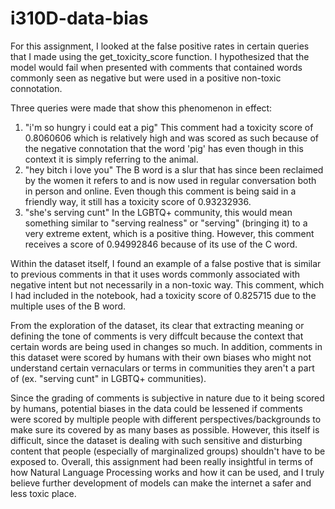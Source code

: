 # i310D-data-bias
For this assignment, I looked at the false positive rates in certain queries that I made using the get_toxicity_score function. I hypothesized that the model would fail when presented with comments that contained words commonly seen as negative but were used in a positive non-toxic connotation.

Three queries were made that show this phenomenon in effect:
1. "i'm so hungry i could eat a pig"
   This comment had a toxicity score of 0.8060606 which is relatively high and was scored as such because of the negative connotation that the word 'pig' has even though in this context it is simply referring to the animal.
3. "hey bitch i love you"
   The B word is a slur that has since been reclaimed by the women it refers to and is now used in regular conversation both in person and online. Even though this comment is being said in a friendly way, it still has a toxicity score of 0.93232936.
5. "she's serving cunt"
   In the LGBTQ+ community, this would mean something similar to "serving realness" or "serving" (bringing it) to a very extreme extent, which is a positive thing. However, this comment receives a score of 0.94992846 because of its use of the C word.

Within the dataset itself, I found an example of a false postive that is similar to previous comments in that it uses words commonly associated with negative intent but not necessarily in a non-toxic way. This comment, which I had included in the notebook, had a toxicity score of 0.825715 due to the multiple uses of the B word.

From the exploration of the dataset, its clear that extracting meaning or defining the tone of comments is very diffcult because the context that certain words are being used in changes so much. In addition, comments in this dataset were scored by humans with their own biases who might not understand certain vernaculars or terms in communities they aren't a part of (ex. "serving cunt" in LGBTQ+ communities).

Since the grading of comments is subjective in nature due to it being scored by humans, potential biases in the data could be lessened if comments were scored by multiple people with different perspectives/backgrounds to make sure its covered by as many bases as possible. However, this itself is difficult, since the dataset is dealing with such sensitive and disturbing content that people (especially of marginalized groups) shouldn't have to be exposed to. Overall, this assignment had been really insightful in terms of how Natural Language Processing works and how it can be used, and I truly believe further development of models can make the internet a safer and less toxic place.
